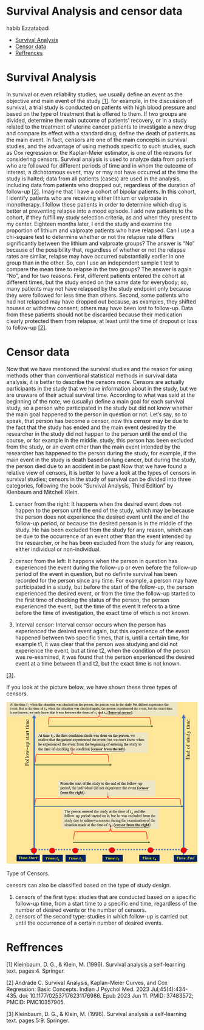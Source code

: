 # Survival Analysis and censor data
habib Ezzatabadi

- [Survival Analysis](#survival-analysis)
- [Censor data](#censor-data)
- [Reffrences](#reffrences)

# Survival Analysis

In survival or even reliability studies, we usually define an event as
the objective and main event of the study [\[1\]](#1). for example, in
the discussion of survival, a trial study is conducted on patients with
high blood pressure and based on the type of treatment that is offered
to them. If two groups are divided, determine the main outcome of
patients’ recovery, or in a study related to the treatment of uterine
cancer patients to investigate a new drug and compare its effect with a
standard drug, define the death of patients as the main event. In fact,
censors are one of the main concepts in survival studies, and the
advantage of using methods specific to such studies, such as Cox
regression or the Kaplan-Meier estimator, is one of the reasons for
considering censors. Survival analysis is used to analyze data from
patients who are followed for different periods of time and in whom the
outcome of interest, a dichotomous event, may or may not have occurred
at the time the study is halted; data from all patients (cases) are used
in the analysis, including data from patients who dropped out,
regardless of the duration of follow-up [\[2\]](#2). Imagine that I have
a cohort of bipolar patients. In this cohort, I identify patients who
are receiving either lithium or valproate in monotherapy. I follow these
patients in order to determine which drug is better at preventing
relapse into a mood episode. I add new patients to the cohort, if they
fulfill my study selection criteria, as and when they present to my
center. Eighteen months later, I end the study and examine the
proportion of lithium and valproate patients who have relapsed. Can I
use a chi-square test to determine whether or not the relapse rate
differs significantly between the lithium and valproate groups? The
answer is “No” because of the possibility that, regardless of whether or
not the relapse rates are similar, relapse may have occurred
substantially earlier in one group than in the other. So, can I use an
independent sample t test to compare the mean time to relapse in the two
groups? The answer is again “No”, and for two reasons. First, different
patients entered the cohort at different times, but the study ended on
the same date for everybody; so, many patients may not have relapsed by
the study endpoint only because they were followed for less time than
others. Second, some patients who had not relapsed may have dropped out
because, as examples, they shifted houses or withdrew consent; others
may have been lost to follow-up. Data from these patients should not be
discarded because their medication clearly protected them from relapse,
at least until the time of dropout or loss to follow-up [\[2\]](#2).

# Censor data

Now that we have mentioned the survival studies and the reason for using
methods other than conventional statistical methods in survival data
analysis, it is better to describe the censors more. Censors are
actually participants in the study that we have information about in the
study, but we are unaware of their actual survival time. According to
what was said at the beginning of the note, we (usually) define a main
goal for each survival study, so a person who participated in the study
but did not know whether the main goal happened to the person in
question or not. Let’s say, so to speak, that person has become a
censor, now this censor may be due to the fact that the study has ended
and the main event desired by the researcher in the study did not happen
to the person until the end of the course, or for example in the middle.
study, this person has been excluded from the study, or an event other
than the main event intended by the researcher has happened to the
person during the study, for example, if the main event in the study is
death based on lung cancer, but during the study, the person died due to
an accident in be past Now that we have found a relative view of
censors, it is better to have a look at the types of censors in survival
studies; censors in the study of survival can be divided into three
categories, following the book “Survival Analysis, Third Edition” by
Klenbaum and Mitchell Klein.

1.  censor from the right: It happens when the desired event does not
    happen to the person until the end of the study, which may be
    because the person does not experience the desired event until the
    end of the follow-up period, or because the desired person is in the
    middle of the study. He has been excluded from the study for any
    reason, which can be due to the occurrence of an event other than
    the event intended by the researcher, or he has been excluded from
    the study for any reason, either individual or non-individual.

2.  censor from the left: It happens when the person in question has
    experienced the event during the follow-up or even before the
    follow-up period of the event in question, but no definite survival
    has been recorded for the person since any time. For example, a
    person may have participated in a study, but before the start of the
    follow-up, the person experienced the desired event, or from the
    time the follow-up started to the first time of checking the status
    of the person, the person experienced the event, but the time of the
    event It refers to a time before the time of investigation, the
    exact time of which is not known.

3.  Interval censor: Interval censor occurs when the person has
    experienced the desired event again, but this experience of the
    event happened between two specific times, that is, until a certain
    time, for example t1, it was clear that the person was studying and
    did not experience the event, but at time t2, when the condition of
    the person was re-examined, it was found that the person experienced
    the desired event at a time between t1 and t2, but the exact time is
    not known.

[\[3\]](#3).

If you look at the picture below, we have shown these three types of
censors.

![type of censors](Censors.png)

Type of Censors.

censors can also be classified based on the type of study design.

1.  censors of the first type: studies that are conducted based on a
    specific follow-up time, from a start time to a specific end time,
    regardless of the number of desired events or the number of censors.
2.  censors of the second type: studies in which follow-up is carried
    out until the occurrence of a certain number of desired events.

# Reffrences

<a id="1">\[1\]</a> Kleinbaum, D. G., & Klein, M. (1996). Survival
analysis a self-learning text. pages:4. Springer.

<a id="2">\[2\]</a> Andrade C. Survival Analysis, Kaplan-Meier Curves,
and Cox Regression: Basic Concepts. Indian J Psychol Med. 2023
Jul;45(4):434-435. doi: 10.1177/02537176231176986. Epub 2023 Jun 11.
PMID: 37483572; PMCID: PMC10357905.

<a id="3">\[3\]</a> Kleinbaum, D. G., & Klein, M. (1996). Survival
analysis a self-learning text. pages:5:9. Springer.
